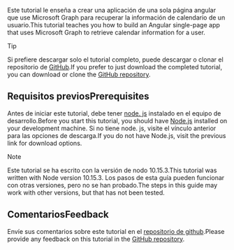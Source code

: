 <!-- markdownlint-disable MD002 MD041 -->

<span data-ttu-id="ca03c-101">Este tutorial le enseña a crear una aplicación de una sola página angular que use Microsoft Graph para recuperar la información de calendario de un usuario.</span><span class="sxs-lookup"><span data-stu-id="ca03c-101">This tutorial teaches you how to build an Angular single-page app that uses Microsoft Graph to retrieve calendar information for a user.</span></span>

> [!TIP]
> <span data-ttu-id="ca03c-102">Si prefiere descargar solo el tutorial completo, puede descargar o clonar el repositorio de [GitHub](https://github.com/microsoftgraph/msgraph-training-angularspa).</span><span class="sxs-lookup"><span data-stu-id="ca03c-102">If you prefer to just download the completed tutorial, you can download or clone the [GitHub repository](https://github.com/microsoftgraph/msgraph-training-angularspa).</span></span>

## <a name="prerequisites"></a><span data-ttu-id="ca03c-103">Requisitos previos</span><span class="sxs-lookup"><span data-stu-id="ca03c-103">Prerequisites</span></span>

<span data-ttu-id="ca03c-104">Antes de iniciar este tutorial, debe tener [node. js](https://nodejs.org) instalado en el equipo de desarrollo.</span><span class="sxs-lookup"><span data-stu-id="ca03c-104">Before you start this tutorial, you should have [Node.js](https://nodejs.org) installed on your development machine.</span></span> <span data-ttu-id="ca03c-105">Si no tiene node. js, visite el vínculo anterior para las opciones de descarga.</span><span class="sxs-lookup"><span data-stu-id="ca03c-105">If you do not have Node.js, visit the previous link for download options.</span></span>

> [!NOTE]
> <span data-ttu-id="ca03c-106">Este tutorial se ha escrito con la versión de nodo 10.15.3.</span><span class="sxs-lookup"><span data-stu-id="ca03c-106">This tutorial was written with Node version 10.15.3.</span></span> <span data-ttu-id="ca03c-107">Los pasos de esta guía pueden funcionar con otras versiones, pero no se han probado.</span><span class="sxs-lookup"><span data-stu-id="ca03c-107">The steps in this guide may work with other versions, but that has not been tested.</span></span>

## <a name="feedback"></a><span data-ttu-id="ca03c-108">Comentarios</span><span class="sxs-lookup"><span data-stu-id="ca03c-108">Feedback</span></span>

<span data-ttu-id="ca03c-109">Envíe sus comentarios sobre este tutorial en el [repositorio de github](https://github.com/microsoftgraph/msgraph-training-angularspa).</span><span class="sxs-lookup"><span data-stu-id="ca03c-109">Please provide any feedback on this tutorial in the [GitHub repository](https://github.com/microsoftgraph/msgraph-training-angularspa).</span></span>